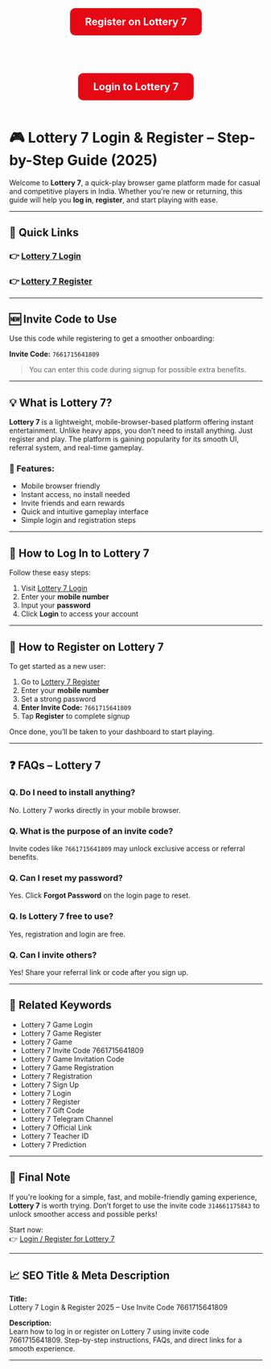 <div align="center" style="margin: 20px;">

  <a href="https://lottery-77.com" target="_blank" rel="noopener noreferrer" style="
    display: inline-block;
    padding: 15px 30px;
    margin: 15px;
    background-color: #e50914;
    color: white;
    text-decoration: none;
    font-size: 20px;
    font-weight: bold;
    border-radius: 10px;
    transition: background-color 0.3s ease;
  " onmouseover="this.style.backgroundColor='#b10610'" onmouseout="this.style.backgroundColor='#e50914'">
    Register on Lottery 7
  </a>

  <br />

  <a href="https://lottery-77.com" target="_blank" rel="noopener noreferrer" style="
    display: inline-block;
    padding: 15px 30px;
    margin: 15px;
    background-color: #e50914;
    color: white;
    text-decoration: none;
    font-size: 20px;
    font-weight: bold;
    border-radius: 10px;
    transition: background-color 0.3s ease;
  " onmouseover="this.style.backgroundColor='#b10610'" onmouseout="this.style.backgroundColor='#e50914'">
    Login to Lottery 7
  </a>

</div>

# 🎮 Lottery 7 Login & Register – Step-by-Step Guide (2025)

Welcome to **Lottery 7**, a quick-play browser game platform made for casual and competitive players in India. Whether you're new or returning, this guide will help you **log in**, **register**, and start playing with ease.

---

## 🔗 Quick Links

### 👉 [Lottery 7 Login](https://lottery-77.com)
### 👉 [Lottery 7 Register](https://lottery-77.com)

---

## 🆕 Invite Code to Use

Use this code while registering to get a smoother onboarding:

**Invite Code:** `7661715641809`

> You can enter this code during signup for possible extra benefits.

---

## 💡 What is Lottery 7?

**Lottery 7** is a lightweight, mobile-browser-based platform offering instant entertainment. Unlike heavy apps, you don’t need to install anything. Just register and play. The platform is gaining popularity for its smooth UI, referral system, and real-time gameplay.

### 🌟 Features:
- Mobile browser friendly
- Instant access, no install needed
- Invite friends and earn rewards
- Quick and intuitive gameplay interface
- Simple login and registration steps

---

## 🚪 How to Log In to Lottery 7

Follow these easy steps:

1. Visit [Lottery 7 Login](https://lottery-77.com)  
2. Enter your **mobile number**  
3. Input your **password**  
4. Click **Login** to access your account

---

## 📝 How to Register on Lottery 7

To get started as a new user:

1. Go to [Lottery 7 Register](https://lottery-77.com)  
2. Enter your **mobile number**  
3. Set a strong password  
4. **Enter Invite Code:** `7661715641809`  
5. Tap **Register** to complete signup

Once done, you’ll be taken to your dashboard to start playing.

---

## ❓ FAQs – Lottery 7

### Q. Do I need to install anything?
No. Lottery 7 works directly in your mobile browser.

### Q. What is the purpose of an invite code?
Invite codes like `7661715641809` may unlock exclusive access or referral benefits.

### Q. Can I reset my password?
Yes. Click **Forgot Password** on the login page to reset.

### Q. Is Lottery 7 free to use?
Yes, registration and login are free.

### Q. Can I invite others?
Yes! Share your referral link or code after you sign up.

---

## 🔁 Related Keywords

- Lottery 7 Game Login  
- Lottery 7 Game Register  
- Lottery 7 Game  
- Lottery 7 Invite Code 7661715641809  
- Lottery 7 Game Invitation Code
- Lottery 7 Game Registration
- Lottery 7 Registration
- Lottery 7 Sign Up  
- Lottery 7 Login  
- Lottery 7 Register
- Lottery 7 Gift Code  
- Lottery 7 Telegram Channel
- Lottery 7 Official Link  
- Lottery 7 Teacher ID
- Lottery 7 Prediction

---

## 📢 Final Note

If you're looking for a simple, fast, and mobile-friendly gaming experience, **Lottery 7** is worth trying. Don’t forget to use the invite code `314661175843` to unlock smoother access and possible perks!

Start now:  
👉 [Login / Register for Lottery 7](https://lottery-77.com)

---

## 📈 SEO Title & Meta Description

**Title:**  
Lottery 7 Login & Register 2025 – Use Invite Code 7661715641809

**Description:**  
Learn how to log in or register on Lottery 7 using invite code 7661715641809. Step-by-step instructions, FAQs, and direct links for a smooth experience.

---
